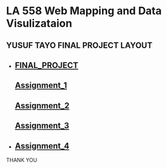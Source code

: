 # LA 558 Web Mapping and Data Visulizataion 

 
## <p>YUSUF TAYO FINAL PROJECT LAYOUT</p>
 

- <p><a href="https://tayoyusuf.github.io/LA558_2022_YUSUF/web/project.html"><h2>FINAL_PROJECT</h2></a>   <p><a href="https://tayoyusuf.github.io/LA558_2022_YUSUF/web/assignment1.html"><h2>Assignment_1</h2></a>   <a href="https://tayoyusuf.github.io/LA558_2022_YUSUF/web/Assignment2b.html"><h2>Assignment_2</h2></a>   <a href="https://tayoyusuf.github.io/LA558_2022_YUSUF/web/Assignment_3/assignment3.html"><h2>Assignment_3</h2></a>

- <a href="https://tayoyusuf.github.io/LA558_2022_YUSUF/web/Assignment4.html"><h2>Assignment_4</h2></a>
</p>
  </article>
</section>

<footer>
  <p>THANK YOU</p>
</footer>

</body>
</html>

